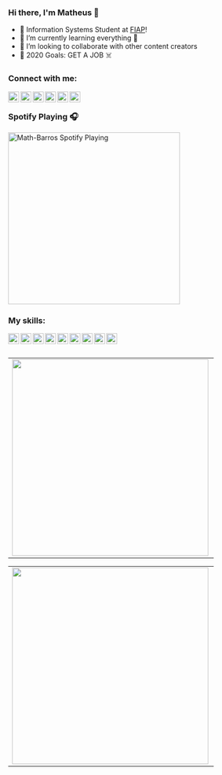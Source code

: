 ### Hi there, I'm Matheus 👋

- 🔭 Information Systems Student at [FIAP][fiap]!
- 🌱 I’m currently learning everything 🤣
- 👯 I’m looking to collaborate with other content creators
- 🥅 2020 Goals: GET A JOB ☠️


### Connect with me:

[<img align="left" alt="Math-Barros | YouTube" width="22px" src="https://cdn.jsdelivr.net/npm/simple-icons@v3/icons/youtube.svg" />][youtube]
[<img align="left" alt="Math-Barros | Facebook" width="22px" src="https://cdn.jsdelivr.net/npm/simple-icons@v3/icons/facebook.svg" />][facebook]
[<img align="left" alt="Math-Barros | Twitter" width="22px" src="https://cdn.jsdelivr.net/npm/simple-icons@v3/icons/twitter.svg" />][twitter]
[<img align="left" alt="Math-Barros | LinkedIn" width="22px" src="https://cdn.jsdelivr.net/npm/simple-icons@v3/icons/linkedin.svg" />][linkedin]
[<img align="left" alt="Math-Barros | Instagram" width="22px" src="https://cdn.jsdelivr.net/npm/simple-icons@v3/icons/instagram.svg" />][instagram]
[<img align="left" alt="Math-Barros | Postman" width="22px" src="https://cdn.jsdelivr.net/npm/simple-icons@v3/icons/postman.svg" />][postman]

<br />

### Spotify Playing 🎧
[<img src="https://now-playing-codestackr.vercel.app/api/spotify-playing" alt="Math-Barros Spotify Playing" width="350" />](https://open.spotify.com/playlist/7mk5JYJwZ9N7TkQImkg17V?si=fMiDQXNeTLel7NZG7xnzYg)


### My skills:
<img align="left" alt="Math-Barros | Python" width="22px" src="https://cdn.jsdelivr.net/npm/simple-icons@v3/icons/python.svg" />
<img align="left" alt="Math-Barros | Flutter" width="22px" src="https://cdn.jsdelivr.net/npm/simple-icons@v3/icons/flutter.svg" />
<img align="left" alt="Math-Barros | Java" width="22px" src="https://cdn.jsdelivr.net/npm/simple-icons@v3/icons/java.svg" />
<img align="left" alt="Math-Barros | Spring" width="22px" src="https://cdn.jsdelivr.net/npm/simple-icons@v3/icons/spring.svg" />
<img align="left" alt="Math-Barros | HTML" width="22px" src="https://cdn.jsdelivr.net/npm/simple-icons@v3/icons/html5.svg" />
<img align="left" alt="Math-Barros | CSS" width="22px" src="https://cdn.jsdelivr.net/npm/simple-icons@v3/icons/css3.svg" />
<img align="left" alt="Math-Barros | JavaScript" width="22px" src="https://cdn.jsdelivr.net/npm/simple-icons@v3/icons/javascript.svg" />
<img align="left" alt="Math-Barros | Kotlin" width="22px" src="https://cdn.jsdelivr.net/npm/simple-icons@v3/icons/kotlin.svg" />
<img align="left" alt="Math-Barros | Cisco" width="22px" src="https://cdn.jsdelivr.net/npm/simple-icons@v3/icons/cisco.svg" />

<br />
<br />

<center>
  <table>
    <tr>
        <td><img width="400px" align="left" src="https://github-readme-stats.vercel.app/api/top-langs/?username=Math-Barros&hide=html,TSQL,CSS&layout=compact&count_private=true" /></td>  
    </tr>   
  </table>
</center>

<center>
  <table>
    <tr>
        <td><img width="400px" align="left" src="https://github-readme-stats.vercel.app/api?username=Math-Barros&show_icons=true&count_private=true" /></td>
    </tr>   
  </table>
</center>

[fiap]: https://www.fiap.com.br
[twitter]: https://twitter.com/math__barros
[facebook]: https://www.facebook.com/MathBarros711
[youtube]: https://www.youtube.com/channel/UCP0ggjUZn673rVjo59PoNew
[instagram]: https://www.instagram.com/math__barros
[linkedin]: https://www.linkedin.com/in/matheus-barros-a1646715a
[postman]: https://explore.postman.com/Math-Barros

